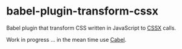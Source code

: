 # babel-plugin-transform-cssx

Babel plugin that transform CSS written in JavaScript to [CSSX](github.com/krasimir/cssx) calls.

Work in progress ... in the mean time use [Cabel](https://github.com/krasimir/cabel).
